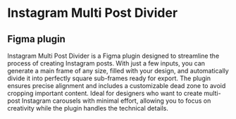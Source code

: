 # Instagram Multi Post Divider
## Figma plugin

Instagram Multi Post Divider is a Figma plugin designed to streamline the process of creating Instagram posts. With just a few inputs, you can generate a main frame of any size, filled with your design, and automatically divide it into perfectly square sub-frames ready for export. The plugin ensures precise alignment and includes a customizable dead zone to avoid cropping important content. Ideal for designers who want to create multi-post Instagram carousels with minimal effort, allowing you to focus on creativity while the plugin handles the technical details.